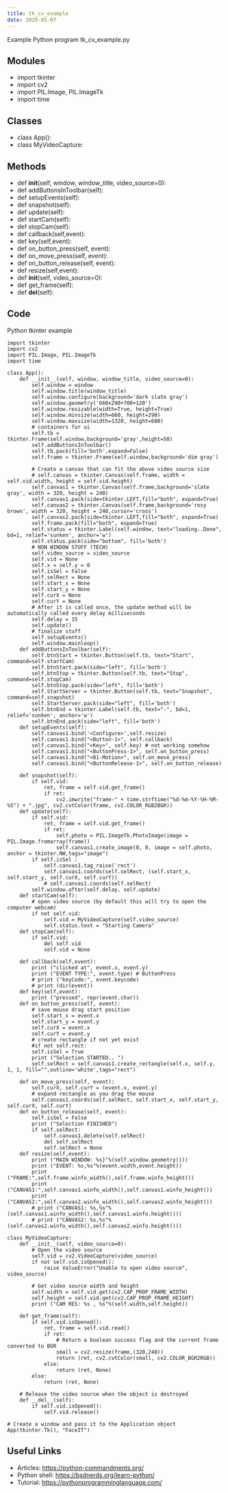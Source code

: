 ```yaml
---
title: tk_cv_example
date: 2020-05-07
---
```

Example Python program tk_cv_example.py

## Modules

* import tkinter
* import cv2
* import PIL.Image, PIL.ImageTk
* import time

## Classes

* class App():
* class MyVideoCapture:

## Methods

* def __init__(self, window, window_title, video_source=0):
* def addButtonsInToolbar(self):
* def setupEvents(self):
* def snapshot(self):
* def update(self):
* def startCam(self):
* def stopCam(self):
* def callback(self,event):
* def key(self,event):
* def on_button_press(self, event):
* def on_move_press(self, event):
* def on_button_release(self, event):
* def resize(self,event):
* def __init__(self, video_source=0):
* def get_frame(self):
* def __del__(self):

## Code

Python tkinter example

    import tkinter
    import cv2
    import PIL.Image, PIL.ImageTk
    import time
    
    class App():
        def __init__(self, window, window_title, video_source=0):
            self.window = window
            self.window.title(window_title)
            self.window.configure(background='dark slate gray')
            self.window.geometry('660x290+700+120')
            self.window.resizable(width=True, height=True)
            self.window.minsize(width=660, height=290)
            self.window.maxsize(width=1320, height=600)
            # containers for ui
            self.tb = tkinter.Frame(self.window,background='gray',height=50)
            self.addButtonsInToolbar()
            self.tb.pack(fill='both',expand=False)
            self.frame = tkinter.Frame(self.window,background='dim gray')
    
            # Create a canvas that can fit the above video source size
            # self.canvas = tkinter.Canvas(self.frame, width = self.vid.width, height = self.vid.height)
            self.canvas1 = tkinter.Canvas(self.frame,background='slate gray', width = 320, height = 240)
            self.canvas1.pack(side=tkinter.LEFT,fill="both", expand=True)
            self.canvas2 = tkinter.Canvas(self.frame,background='rosy brown', width = 320, height = 240,cursor='cross')
            self.canvas2.pack(side=tkinter.LEFT,fill="both", expand=True)
            self.frame.pack(fill="both", expand=True)
            self.status = tkinter.Label(self.window, text="loading..Done", bd=1, relief='sunken', anchor='w')
            self.status.pack(side="bottom", fill='both')
            # NON WINDOW STUFF (TECH)
            self.video_source = video_source
            self.vid = None
            self.x = self.y = 0
            self.isSel = False
            self.selRect = None
            self.start_x = None
            self.start_y = None
            self.curX = None
            self.curY = None
            # After it is called once, the update method will be automatically called every delay milliseconds
            self.delay = 15
            self.update()
            # finalize stuff
            self.setupEvents()
            self.window.mainloop()
        def addButtonsInToolbar(self):
            self.btnStart = tkinter.Button(self.tb, text="Start",  command=self.startCam)
            self.btnStart.pack(side="left", fill='both')
            self.btnStop = tkinter.Button(self.tb, text="Stop",  command=self.stopCam)
            self.btnStop.pack(side="left", fill='both')
            self.StartServer = tkinter.Button(self.tb, text="Snapshot",  command=self.snapshot)
            self.StartServer.pack(side="left", fill='both')
            self.btnEnd = tkinter.Label(self.tb, text="-", bd=1, relief='sunken', anchor='w')
            self.btnEnd.pack(side="left", fill='both')
        def setupEvents(self):
            self.canvas1.bind('<Configure>',self.resize)
            self.canvas1.bind("<Button-1>", self.callback)
            self.canvas1.bind("<Key>", self.key) # not working somehow
            self.canvas1.bind("<ButtonPress-1>", self.on_button_press)
            self.canvas1.bind("<B1-Motion>", self.on_move_press)
            self.canvas1.bind("<ButtonRelease-1>", self.on_button_release)
    
        def snapshot(self):
            if self.vid:
                ret, frame = self.vid.get_frame()
                if ret:
                    cv2.imwrite("frame-" + time.strftime("%d-%m-%Y-%H-%M-%S") + ".jpg", cv2.cvtColor(frame, cv2.COLOR_RGB2BGR))
        def update(self):
            if self.vid:
                ret, frame = self.vid.get_frame()
                if ret:
                    self.photo = PIL.ImageTk.PhotoImage(image = PIL.Image.fromarray(frame))
                    self.canvas1.create_image(0, 0, image = self.photo, anchor = tkinter.NW,tags="image")
            if self.isSel :
                self.canvas1.tag_raise('rect')
                self.canvas1.coords(self.selRect, (self.start_x, self.start_y, self.curX, self.curY))    
                # self.canvas1.coords(self.selRect)    
            self.window.after(self.delay, self.update)
        def startCam(self):
            # open video source (by default this will try to open the computer webcam)
            if not self.vid:
                self.vid = MyVideoCapture(self.video_source)
                self.status.text = "Starting Camera"
        def stopCam(self):
            if self.vid:
                del self.vid
                self.vid = None
                
        def callback(self,event):
            print ("clicked at", event.x, event.y)
            print ("EVENT TYPE:", event.type) # ButtonPress
            # print ("keyCode:", event.keycode)
            # print (dir(event))
        def key(self,event):
            print ("pressed", repr(event.char))
        def on_button_press(self, event):
            # save mouse drag start position
            self.start_x = event.x
            self.start_y = event.y
            self.curX = event.x
            self.curY = event.y
            # create rectangle if not yet exist
            #if not self.rect:
            self.isSel = True
            print ("Selection STARTED.. ")
            self.selRect = self.canvas1.create_rectangle(self.x, self.y, 1, 1, fill="",outline='white',tags="rect")
            
        def on_move_press(self, event):
            self.curX, self.curY = (event.x, event.y)
            # expand rectangle as you drag the mouse
            self.canvas1.coords(self.selRect, self.start_x, self.start_y, self.curX, self.curY)
        def on_button_release(self, event):
            self.isSel = False
            print ("Selection FINISHED")
            if self.selRect:
                self.canvas1.delete(self.selRect)
                del self.selRect
                self.selRect = None
        def resize(self,event):
            print ("MAIN WINDOW: %s}"%(self.window.geometry()))
            print ("EVENT: %s,%s"%(event.width,event.height))
            print ("FRAME:",self.frame.winfo_width(),self.frame.winfo_height())
            print ("CANVAS1:",self.canvas1.winfo_width(),self.canvas1.winfo_height())
            print ("CANVAS2:",self.canvas2.winfo_width(),self.canvas2.winfo_height())
            # print ("CANVAS1: %s,%s"%(self.canvas1.winfo_width(),self.canvas1.winfo.height()))
            # print ("CANVAS2: %s,%s"%(self.canvas2.winfo_width(),self.canvas2.winfo.height()))
    
    class MyVideoCapture:
        def __init__(self, video_source=0):
            # Open the video source
            self.vid = cv2.VideoCapture(video_source)
            if not self.vid.isOpened():
                raise ValueError("Unable to open video source", video_source)
    
            # Get video source width and height
            self.width = self.vid.get(cv2.CAP_PROP_FRAME_WIDTH)
            self.height = self.vid.get(cv2.CAP_PROP_FRAME_HEIGHT)
            print ("CAM RES: %s , %s"%(self.width,self.height))
    
        def get_frame(self):
            if self.vid.isOpened():
                ret, frame = self.vid.read()
                if ret:
                    # Return a boolean success flag and the current frame converted to BGR
                    small = cv2.resize(frame,(320,240))
                    return (ret, cv2.cvtColor(small, cv2.COLOR_BGR2RGB))
                else:
                    return (ret, None)
            else:
                return (ret, None)
    
        # Release the video source when the object is destroyed
        def __del__(self):
            if self.vid.isOpened():
                self.vid.release()
    
    # Create a window and pass it to the Application object
    App(tkinter.Tk(), "FaceIT")

## Useful Links

- Articles: https://python-commandments.org/
- Python shell: https://bsdnerds.org/learn-python/
- Tutorial: https://pythonprogramminglanguage.com/
